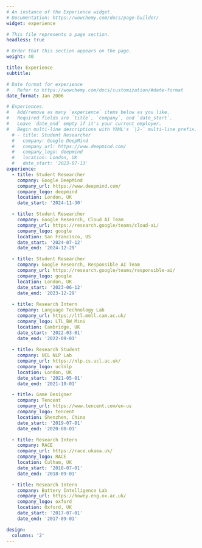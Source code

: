 ```yaml
---
# An instance of the Experience widget.
# Documentation: https://wowchemy.com/docs/page-builder/
widget: experience

# This file represents a page section.
headless: true

# Order that this section appears on the page.
weight: 40

title: Experience
subtitle:

# Date format for experience
#   Refer to https://wowchemy.com/docs/customization/#date-format
date_format: Jan 2006

# Experiences.
#   Add/remove as many `experience` items below as you like.
#   Required fields are `title`, `company`, and `date_start`.
#   Leave `date_end` empty if it's your current employer.
#   Begin multi-line descriptions with YAML's `|2-` multi-line prefix.
  # - title: Student Researcher
  #   company: Google DeepMind
  #   company_url: https://www.deepmind.com/
  #   company_logo: deepmind
  #   location: London, UK
  #   date_start: '2023-07-13'
experience:
  - title: Student Researcher
    company: Google DeepMind
    company_url: https://www.deepmind.com/
    company_logo: deepmind
    location: London, UK
    date_start: '2024-11-30'

  - title: Student Researcher
    company: Google Research, Cloud AI Team
    company_url: https://research.google/teams/cloud-ai/
    company_logo: google
    location: San Francisco, US
    date_start: '2024-07-12'
    date_end: '2024-12-29'

  - title: Student Researcher
    company: Google Research, Responsible AI Team
    company_url: https://research.google/teams/responsible-ai/
    company_logo: google
    location: London, UK
    date_start: '2023-06-12'
    date_end: '2023-12-29'
    
  - title: Research Intern
    company: Language Technology Lab
    company_url: https://ltl.mmll.cam.ac.uk/
    company_logo: LTL_BW_Mini
    location: Cambridge, UK
    date_start: '2022-03-01'
    date_end: '2022-09-01'
    
  - title: Research Student
    company: UCL NLP Lab
    company_url: https://nlp.cs.ucl.ac.uk/
    company_logo: uclnlp
    location: London, UK
    date_start: '2021-05-01'
    date_end: '2021-10-01'

  - title: Game Designer
    company: Tencent
    company_url: https://www.tencent.com/en-us
    company_logo: tencent
    location: Shenzhen, China
    date_start: '2019-07-01'
    date_end: '2020-08-01'

  - title: Research Intern
    company: RACE
    company_url: https://race.ukaea.uk/
    company_logo: RACE
    location: Culham, UK
    date_start: '2018-07-01'
    date_end: '2018-09-01'

  - title: Research Intern
    company: Battery Intelligence Lab
    company_url: https://howey.eng.ox.ac.uk/
    company_logo: oxford
    location: Oxford, UK
    date_start: '2017-07-01'
    date_end: '2017-09-01'

design:
  columns: '2'
---
```

